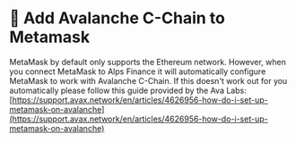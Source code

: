 # 🦊 Add Avalanche C-Chain to Metamask

MetaMask by default only supports the Ethereum network. However, when you connect MetaMask to Alps Finance it will automatically configure MetaMask to work with Avalanche C-Chain. If this doesn't work out for you automatically please follow this guide provided by the Ava Labs: [https://support.avax.network/en/articles/4626956-how-do-i-set-up-metamask-on-avalanche](https://support.avax.network/en/articles/4626956-how-do-i-set-up-metamask-on-avalanche)
